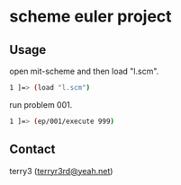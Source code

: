 # scheme euler project

## Usage

open mit-scheme and then load "l.scm".

``` bash
1 ]=> (load "l.scm")
```

run problem 001.

``` bash
1 ]=> (ep/001/execute 999)
```

## Contact
terry3 (terryr3rd@yeah.net)




